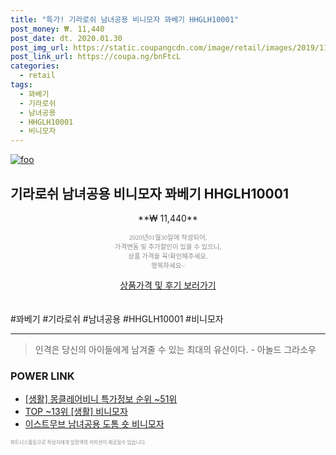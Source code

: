 ```yaml
--- 
title: "특가! 기라로쉬 남녀공용 비니모자 꽈베기 HHGLH10001" 
post_money: ₩. 11,440 
post_date: dt. 2020.01.30 
post_img_url: https://static.coupangcdn.com/image/retail/images/2019/11/12/20/0/ea46318a-1edf-4528-9f08-f07c27d95eae.jpg 
post_link_url: https://coupa.ng/bnFtcL 
categories: 
  - retail 
tags: 
  - 꽈베기 
  - 기라로쉬 
  - 남녀공용 
  - HHGLH10001 
  - 비니모자 
--- 
```

[![foo](https://static.coupangcdn.com/image/retail/images/2019/11/12/20/0/ea46318a-1edf-4528-9f08-f07c27d95eae.jpg)](https://coupa.ng/bnFtcL) 

## 기라로쉬 남녀공용 비니모자 꽈베기 HHGLH10001 
<p style="text-align: center;">**₩ 11,440**</p> 
<p style="text-align: center;"><span style="color: #898c8f; font-family: Georgia,Times,serif; font-size: 0.75em;">2020년01월30일에 작성되어, <br>가격변동 및 추가할인이 있을 수 있으니,<br> 상품 가격을 꼭!확인해주세요.<br>행복하세요~</span> 
</p>	 
<div markdown="0" style="text-align: center;"><a href="https://coupa.ng/bnFtcL" class="btn btn--success">상품가격 및 후기 보러가기</a></div> 
<br><br> 
  #꽈베기 #기라로쉬 #남녀공용 #HHGLH10001 #비니모자 
<hr> 

> 인격은 당신의 아이들에게 남겨줄 수 있는 최대의 유산이다. - 아놀드 그라소우 


### POWER LINK

* <a href="https://blog.naver.com/sakai111/221780154406" target="_blank"> [생활] 몽클레어비니 특가정보 순위 ~51위</a>
* <a href="https://blog.naver.com/an0733/221790011048" target="_blank"> TOP ~13위 [생활] 비니모자</a>
* <a href="https://blog.naver.com/fasyy4321/221790786059" target="_blank">이스트무브 남녀공용 도톰 숏 비니모자</a>

<span style="color: #898c8f; font-family: Georgia,Times,serif; font-size: 0.55em;">파트너스활동으로 작성자에게 일정액의 커미션이 제공될수 있습니다.</span> 
